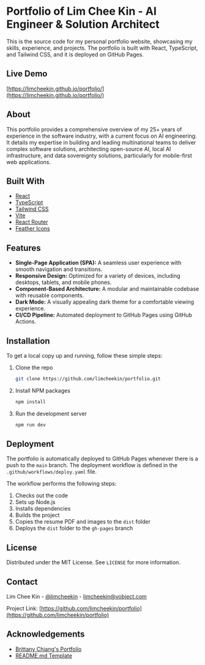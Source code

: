 # Portfolio of Lim Chee Kin - AI Engineer & Solution Architect

This is the source code for my personal portfolio website, showcasing my skills, experience, and projects. The portfolio is built with React, TypeScript, and Tailwind CSS, and it is deployed on GitHub Pages.

## Live Demo

[https://limcheekin.github.io/portfolio/](https://limcheekin.github.io/portfolio/)

## About

This portfolio provides a comprehensive overview of my 25+ years of experience in the software industry, with a current focus on AI engineering. It details my expertise in building and leading multinational teams to deliver complex software solutions, architecting open-source AI, local AI infrastructure, and data sovereignty solutions, particularly for mobile-first web applications.

## Built With

* [React](https://reactjs.org/)
* [TypeScript](https://www.typescriptlang.org/)
* [Tailwind CSS](https://tailwindcss.com/)
* [Vite](https://vitejs.dev/)
* [React Router](https://reactrouter.com/)
* [Feather Icons](https://feathericons.com/)

## Features

* **Single-Page Application (SPA):** A seamless user experience with smooth navigation and transitions.
* **Responsive Design:** Optimized for a variety of devices, including desktops, tablets, and mobile phones.
* **Component-Based Architecture:** A modular and maintainable codebase with reusable components.
* **Dark Mode:** A visually appealing dark theme for a comfortable viewing experience.
* **CI/CD Pipeline:** Automated deployment to GitHub Pages using GitHub Actions.

## Installation

To get a local copy up and running, follow these simple steps:

1.  Clone the repo
    ```sh
    git clone https://github.com/limcheekin/portfolio.git
    ```
2.  Install NPM packages
    ```sh
    npm install
    ```
3.  Run the development server
    ```sh
    npm run dev
    ```

## Deployment

The portfolio is automatically deployed to GitHub Pages whenever there is a push to the `main` branch. The deployment workflow is defined in the `.github/workflows/deploy.yaml` file.

The workflow performs the following steps:
1.  Checks out the code
2.  Sets up Node.js
3.  Installs dependencies
4.  Builds the project
5.  Copies the resume PDF and images to the `dist` folder
6.  Deploys the `dist` folder to the `gh-pages` branch

## License

Distributed under the MIT License. See `LICENSE` for more information.

## Contact

Lim Chee Kin - [@limcheekin](https://www.linkedin.com/in/limcheekin/) - limcheekin@vobject.com

Project Link: [https://github.com/limcheekin/portfolio](https://github.com/limcheekin/portfolio)

## Acknowledgements

* [Brittany Chiang's Portfolio](https://github.com/bchiang7/v4)
* [README.md Template](https://github.com/othneildrew/Best-README-Template)
